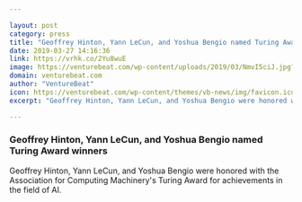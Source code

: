 ```yaml
---

layout: post
category: press
title: "Geoffrey Hinton, Yann LeCun, and Yoshua Bengio named Turing Award winners"
date: 2019-03-27 14:16:36
link: https://vrhk.co/2Yu8wuE
image: https://venturebeat.com/wp-content/uploads/2019/03/NmvI5ciJ.jpg?w=1200&strip=all
domain: venturebeat.com
author: "VentureBeat"
icon: https://venturebeat.com/wp-content/themes/vb-news/img/favicon.ico
excerpt: "Geoffrey Hinton, Yann LeCun, and Yoshua Bengio were honored with the Association for Computing Machinery's Turing Award for achievements in the field of AI."

---
```


### Geoffrey Hinton, Yann LeCun, and Yoshua Bengio named Turing Award winners

Geoffrey Hinton, Yann LeCun, and Yoshua Bengio were honored with the Association for Computing Machinery's Turing Award for achievements in the field of AI.
